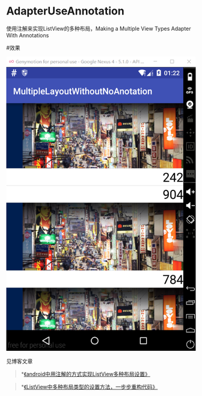 # AdapterUseAnnotation
使用注解来实现ListView的多种布局，Making a Multiple View Types Adapter With Annotations


#效果

![截图](https://github.com/ksharpdabu/AdapterUseAnnotation/blob/master/ScreenImage/4539218.png)


见博客文章
> *[《android中用注解的方式实现ListView多种布局设置》](http://www.dabu.info/android-use-annotation-multiple-layout-listview.html)

> *[《ListView中多种布局类型的设置方法，一步步重构代码》](http://www.dabu.info/listview-multiple-layout.html)
